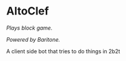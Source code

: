 # AltoClef
*Plays block game.*

*Powered by Baritone.*

A client side bot that tries to do things in 2b2t
